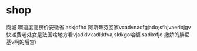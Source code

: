 # shop
商城
啊速度高房价安徽省
askjdfho
阿斯蒂芬回家vcadvnadfgjado;sfhjvaeriojgv快递费老处女是法国啥地方看vjadklvkadl;kfva;sldkgo哈额
sadkofjo
撒娇的腓尼基v啊的后宫i 
